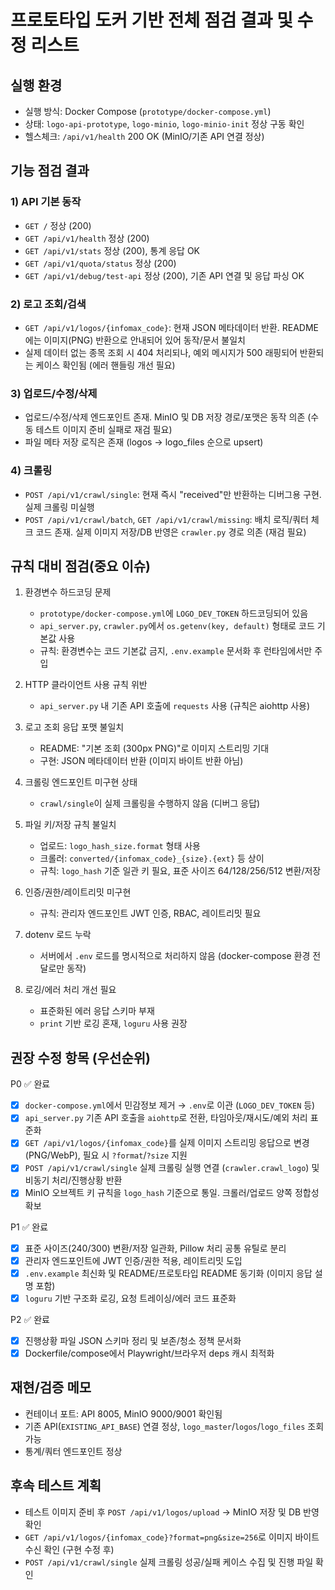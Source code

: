 # 프로토타입 도커 기반 전체 점검 결과 및 수정 리스트

## 실행 환경
- 실행 방식: Docker Compose (`prototype/docker-compose.yml`)
- 상태: `logo-api-prototype`, `logo-minio`, `logo-minio-init` 정상 구동 확인
- 헬스체크: `/api/v1/health` 200 OK (MinIO/기존 API 연결 정상)

## 기능 점검 결과

### 1) API 기본 동작
- `GET /` 정상 (200)
- `GET /api/v1/health` 정상 (200)
- `GET /api/v1/stats` 정상 (200), 통계 응답 OK
- `GET /api/v1/quota/status` 정상 (200)
- `GET /api/v1/debug/test-api` 정상 (200), 기존 API 연결 및 응답 파싱 OK

### 2) 로고 조회/검색
- `GET /api/v1/logos/{infomax_code}`: 현재 JSON 메타데이터 반환. README에는 이미지(PNG) 반환으로 안내되어 있어 동작/문서 불일치
- 실제 데이터 없는 종목 조회 시 404 처리되나, 예외 메시지가 500 래핑되어 반환되는 케이스 확인됨 (에러 핸들링 개선 필요)

### 3) 업로드/수정/삭제
- 업로드/수정/삭제 엔드포인트 존재. MinIO 및 DB 저장 경로/포맷은 동작 의존 (수동 테스트 이미지 준비 실패로 재검 필요)
- 파일 메타 저장 로직은 존재 (logos → logo_files 순으로 upsert)

### 4) 크롤링
- `POST /api/v1/crawl/single`: 현재 즉시 "received"만 반환하는 디버그용 구현. 실제 크롤링 미실행
- `POST /api/v1/crawl/batch`, `GET /api/v1/crawl/missing`: 배치 로직/쿼터 체크 코드 존재. 실제 이미지 저장/DB 반영은 `crawler.py` 경로 의존 (재검 필요)

## 규칙 대비 점검(중요 이슈)

1. 환경변수 하드코딩 문제
   - `prototype/docker-compose.yml`에 `LOGO_DEV_TOKEN` 하드코딩되어 있음
   - `api_server.py`, `crawler.py`에서 `os.getenv(key, default)` 형태로 코드 기본값 사용
   - 규칙: 환경변수는 코드 기본값 금지, `.env.example` 문서화 후 런타임에서만 주입

2. HTTP 클라이언트 사용 규칙 위반
   - `api_server.py` 내 기존 API 호출에 `requests` 사용 (규칙은 aiohttp 사용)

3. 로고 조회 응답 포맷 불일치
   - README: "기본 조회 (300px PNG)"로 이미지 스트리밍 기대
   - 구현: JSON 메타데이터 반환 (이미지 바이트 반환 아님)

4. 크롤링 엔드포인트 미구현 상태
   - `crawl/single`이 실제 크롤링을 수행하지 않음 (디버그 응답)

5. 파일 키/저장 규칙 불일치
   - 업로드: `logo_hash_size.format` 형태 사용
   - 크롤러: `converted/{infomax_code}_{size}.{ext}` 등 상이
   - 규칙: `logo_hash` 기준 일관 키 필요, 표준 사이즈 64/128/256/512 변환/저장

6. 인증/권한/레이트리밋 미구현
   - 규칙: 관리자 엔드포인트 JWT 인증, RBAC, 레이트리밋 필요

7. dotenv 로드 누락
   - 서버에서 `.env` 로드를 명시적으로 처리하지 않음 (docker-compose 환경 전달로만 동작)

8. 로깅/에러 처리 개선 필요
   - 표준화된 에러 응답 스키마 부재
   - `print` 기반 로깅 혼재, `loguru` 사용 권장

## 권장 수정 항목 (우선순위)

P0 ✅ 완료
- [x] `docker-compose.yml`에서 민감정보 제거 → `.env`로 이관 (`LOGO_DEV_TOKEN` 등)
- [x] `api_server.py` 기존 API 호출을 `aiohttp`로 전환, 타임아웃/재시도/예외 처리 표준화
- [x] `GET /api/v1/logos/{infomax_code}`를 실제 이미지 스트리밍 응답으로 변경 (PNG/WebP), 필요 시 `?format`/`?size` 지원
- [x] `POST /api/v1/crawl/single` 실제 크롤링 실행 연결 (`crawler.crawl_logo`) 및 비동기 처리/진행상황 반환
- [x] MinIO 오브젝트 키 규칙을 `logo_hash` 기준으로 통일. 크롤러/업로드 양쪽 정합성 확보

P1 ✅ 완료
- [x] 표준 사이즈(240/300) 변환/저장 일관화, Pillow 처리 공통 유틸로 분리
- [x] 관리자 엔드포인트에 JWT 인증/권한 적용, 레이트리밋 도입
- [x] `.env.example` 최신화 및 README/프로토타입 README 동기화 (이미지 응답 설명 포함)
- [x] `loguru` 기반 구조화 로깅, 요청 트레이싱/에러 코드 표준화

P2 ✅ 완료
- [x] 진행상황 파일 JSON 스키마 정리 및 보존/청소 정책 문서화
- [x] Dockerfile/compose에서 Playwright/브라우저 deps 캐시 최적화

## 재현/검증 메모
- 컨테이너 포트: API 8005, MinIO 9000/9001 확인됨
- 기존 API(`EXISTING_API_BASE`) 연결 정상, `logo_master`/`logos`/`logo_files` 조회 가능
- 통계/쿼터 엔드포인트 정상

## 후속 테스트 계획
- 테스트 이미지 준비 후 `POST /api/v1/logos/upload` → MinIO 저장 및 DB 반영 확인
- `GET /api/v1/logos/{infomax_code}?format=png&size=256`로 이미지 바이트 수신 확인 (구현 수정 후)
- `POST /api/v1/crawl/single` 실제 크롤링 성공/실패 케이스 수집 및 진행 파일 확인


